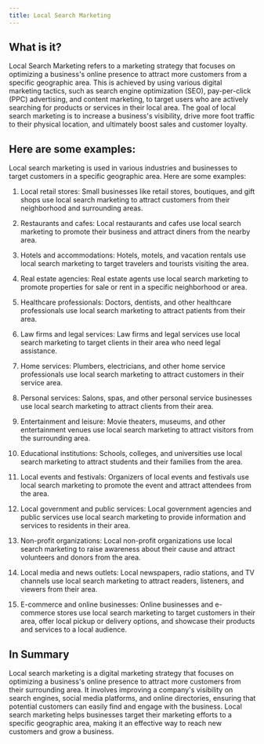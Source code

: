 ```yaml
---
title: Local Search Marketing
---
```




## What is it?

Local Search Marketing refers to a marketing strategy that focuses on optimizing a business's online presence to attract more customers from a specific geographic area. This is achieved by using various digital marketing tactics, such as search engine optimization (SEO), pay-per-click (PPC) advertising, and content marketing, to target users who are actively searching for products or services in their local area. The goal of local search marketing is to increase a business's visibility, drive more foot traffic to their physical location, and ultimately boost sales and customer loyalty.

## Here are some examples:

Local search marketing is used in various industries and businesses to target customers in a specific geographic area. Here are some examples:

1. Local retail stores: Small businesses like retail stores, boutiques, and gift shops use local search marketing to attract customers from their neighborhood and surrounding areas.

2. Restaurants and cafes: Local restaurants and cafes use local search marketing to promote their business and attract diners from the nearby area.

3. Hotels and accommodations: Hotels, motels, and vacation rentals use local search marketing to target travelers and tourists visiting the area.

4. Real estate agencies: Real estate agents use local search marketing to promote properties for sale or rent in a specific neighborhood or area.

5. Healthcare professionals: Doctors, dentists, and other healthcare professionals use local search marketing to attract patients from their area.

6. Law firms and legal services: Law firms and legal services use local search marketing to target clients in their area who need legal assistance.

7. Home services: Plumbers, electricians, and other home service professionals use local search marketing to attract customers in their service area.

8. Personal services: Salons, spas, and other personal service businesses use local search marketing to attract clients from their area.

9. Entertainment and leisure: Movie theaters, museums, and other entertainment venues use local search marketing to attract visitors from the surrounding area.

10. Educational institutions: Schools, colleges, and universities use local search marketing to attract students and their families from the area.

11. Local events and festivals: Organizers of local events and festivals use local search marketing to promote the event and attract attendees from the area.

12. Local government and public services: Local government agencies and public services use local search marketing to provide information and services to residents in their area.

13. Non-profit organizations: Local non-profit organizations use local search marketing to raise awareness about their cause and attract volunteers and donors from the area.

14. Local media and news outlets: Local newspapers, radio stations, and TV channels use local search marketing to attract readers, listeners, and viewers from their area.

15. E-commerce and online businesses: Online businesses and e-commerce stores use local search marketing to target customers in their area, offer local pickup or delivery options, and showcase their products and services to a local audience.

## In Summary

Local search marketing is a digital marketing strategy that focuses on optimizing a business's online presence to attract more customers from their surrounding area. It involves improving a company's visibility on search engines, social media platforms, and online directories, ensuring that potential customers can easily find and engage with the business. Local search marketing helps businesses target their marketing efforts to a specific geographic area, making it an effective way to reach new customers and grow a business.